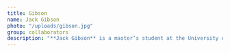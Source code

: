 ```yaml
---
title: Gibson
name: Jack Gibson
photo: "/uploads/gibson.jpg"
group: collaborators
description: "**Jack Gibson** is a master’s student at the University of Chicago studying computational analysis and public policy. Before returning to school, he was a public policy analyst at National Journal where he conducted research and advised clients in the government contracting space. He is interested in civic tech, healthcare policy, and digital government services. \n"
--- 
```

